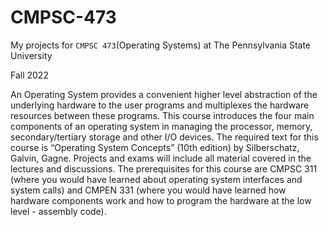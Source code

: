 # CMPSC-473
My projects for ```CMPSC 473```(Operating Systems) at The Pennsylvania State University

Fall 2022

An Operating System provides a convenient higher level abstraction of the underlying hardware to the user programs and multiplexes the hardware resources between these programs. This course introduces the four main components of an operating system in managing the processor, memory, secondary/tertiary storage and other I/O devices. The required text for this course is “Operating System Concepts” (10th edition) by Silberschatz, Galvin, Gagne. Projects and exams will include all material covered in the lectures and discussions. The prerequisites for this course are CMPSC 311 (where you would have learned about operating system interfaces and system calls) and CMPEN 331 (where you would have learned how hardware components work and how to program the hardware at the low level - assembly code).
